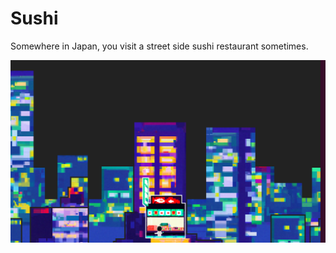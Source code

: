 # Sushi

Somewhere in Japan, you visit a street side sushi restaurant sometimes.

[![image](./screenshot.png)](https://sushi.rhayes.art/)
